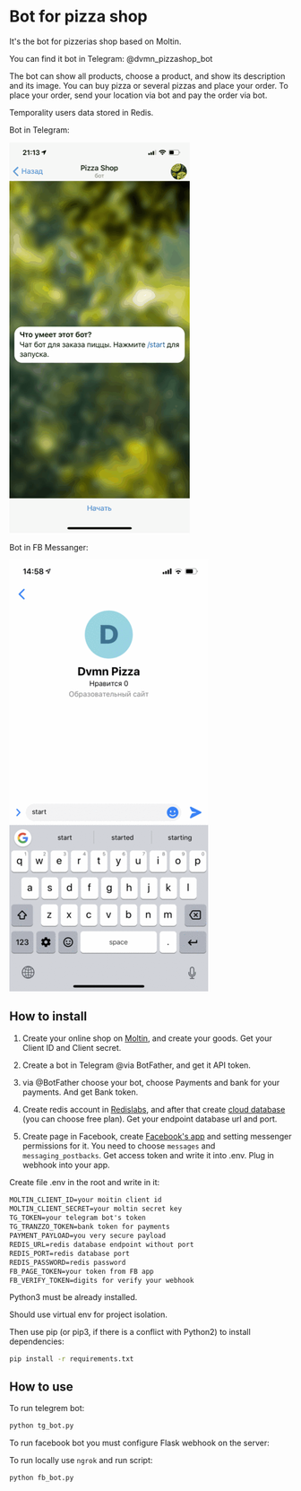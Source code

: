 # Bot for pizza shop

It's the bot for pizzerias shop based on Moltin.

You can find it bot in Telegram: @dvmn_pizzashop_bot

The bot can show all products, choose a product, and show its description and its image. You can buy pizza or several pizzas and place your order. To place your order, send your location via bot and pay the order via bot.

Temporality users data stored in Redis.

Bot in Telegram:

![](images/tg.gif)

Bot in FB Messanger:

![](images/fb.gif)

## How to install

1. Create your online shop on [Moltin](https://www.moltin.com), and create your goods. Get your Client ID and Client secret.

2. Create a bot in Telegram @via BotFather, and get it API token.

3. via @BotFather choose your bot, choose Payments and bank for your payments. And get Bank token.

4. Create redis account in [Redislabs](https://redislabs.com/), and after that create [cloud database](https://docs.redislabs.com/latest/rc/quick-setup-redis-cloud/) (you can choose free plan). Get your endpoint database url and port.

5. Create page in Facebook, create [Facebook's app](https://developers.facebook.com/apps/) and setting messenger permissions for it. You need to choose `messages` and `messaging_postbacks`. Get access token and write it into .env. Plug in webhook into your app.

Create file .env in the root and write in it:

```.env
MOLTIN_CLIENT_ID=your moitin client id
MOLTIN_CLIENT_SECRET=your moltin secret key
TG_TOKEN=your telegram bot's token
TG_TRANZZO_TOKEN=bank token for payments
PAYMENT_PAYLOAD=you very secure payload
REDIS_URL=redis database endpoint without port
REDIS_PORT=redis database port
REDIS_PASSWORD=redis password
FB_PAGE_TOKEN=your token from FB app
FB_VERIFY_TOKEN=digits for verify your webhook
```

Python3 must be already installed.

Should use virtual env for project isolation.

Then use pip (or pip3, if there is a conflict with Python2) to install dependencies:

```bash
pip install -r requirements.txt
```

## How to use

To run telegrem bot:

```bash
python tg_bot.py
```

To run facebook bot you must configure Flask webhook on the server:

To run locally use `ngrok` and run script:

```bash
python fb_bot.py
```
